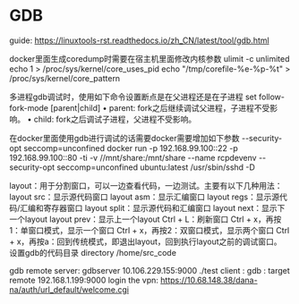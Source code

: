 # GDB

guide: https://linuxtools-rst.readthedocs.io/zh_CN/latest/tool/gdb.html



docker里面生成coredump时需要在宿主机里面修改内核参数
ulimit -c unlimited
echo 1 > /proc/sys/kernel/core_uses_pid
echo "/tmp/corefile-%e-%p-%t" > /proc/sys/kernel/core_pattern



多进程gdb调试时，使用如下命令设置断点是在父进程还是在子进程
set follow-fork-mode [parent|child]
• parent: fork之后继续调试父进程，子进程不受影响。
• child: fork之后调试子进程，父进程不受影响。



在docker里面使用gdb进行调试的话需要docker需要增加如下参数 --security-opt seccomp=unconfined
docker run  -p 192.168.99.100::22 -p 192.168.99.100::80 -ti -v //mnt/share:/mnt/share --name rcpdevenv --security-opt seccomp=unconfined ubuntu:latest /usr/sbin/sshd -D



layout：用于分割窗口，可以一边查看代码，一边测试。主要有以下几种用法：
layout src：显示源代码窗口
layout asm：显示汇编窗口
layout regs：显示源代码/汇编和寄存器窗口
layout split：显示源代码和汇编窗口
layout next：显示下一个layout
layout prev：显示上一个layout
Ctrl + L：刷新窗口
Ctrl + x，再按1：单窗口模式，显示一个窗口
Ctrl + x，再按2：双窗口模式，显示两个窗口
Ctrl + x，再按a：回到传统模式，即退出layout，回到执行layout之前的调试窗口。
设置gdb的代码目录
directory /home/src_code


gdb remote
server: gdbserver 10.106.229.155:9000 ./test
client : gdb : target remote 192.168.1.199:9000
login the vpn: https://10.68.148.38/dana-na/auth/url_default/welcome.cgi
